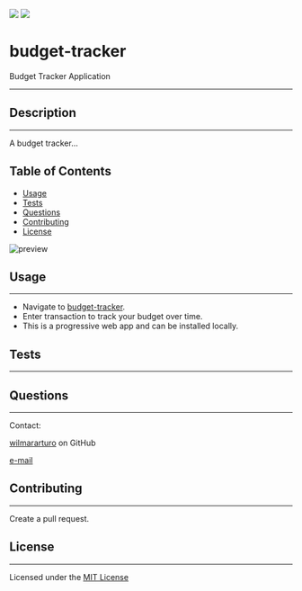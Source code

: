 ![](https://img.shields.io/badge/license-MIT%20License-blue)
![](https://travis-ci.com/wilmararturo/workout-tracker.svg?branch=main)

# budget-tracker

Budget Tracker Application

---

## Description

---

A budget tracker...

## Table of Contents

- [Usage](#usage)
- [Tests](#tests)
- [Questions](#questions)
- [Contributing](#contributing)
- [License](#license)

![preview](./budgetTracker.gif)

## Usage

---

- Navigate to [budget-tracker](https://floating-dusk-93107.herokuapp.com/).
- Enter transaction to track your budget over time.
- This is a progressive web app and can be installed locally.

## Tests

---

## Questions

---

Contact:

[wilmararturo](https://github.com/wilmararturo) on GitHub

[e-mail](mailto:wilmars@gmail.com)

## Contributing

---

Create a pull request.

## License

---

Licensed under the [MIT License](https://api.github.com/licenses/mit)

